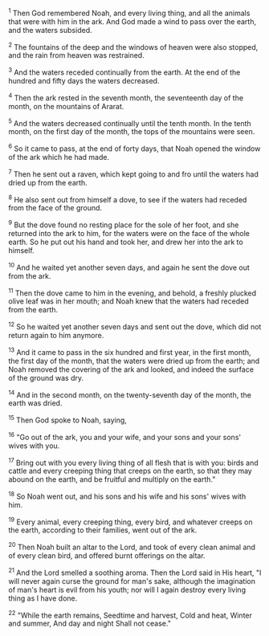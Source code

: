 <sup>1</sup> 
Then God remembered Noah, and every living thing, and all the animals that were with him in the ark. And God made a wind to pass over the earth, and the waters subsided. 

<sup>2</sup> 
The fountains of the deep and the windows of heaven were also stopped, and the rain from heaven was restrained. 

<sup>3</sup> 
And the waters receded continually from the earth. At the end of the hundred and fifty days the waters decreased. 

<sup>4</sup> 
Then the ark rested in the seventh month, the seventeenth day of the month, on the mountains of Ararat. 

<sup>5</sup> 
And the waters decreased continually until the tenth month. In the tenth month, on the first day of the month, the tops of the mountains were seen. 

<sup>6</sup> 
So it came to pass, at the end of forty days, that Noah opened the window of the ark which he had made. 

<sup>7</sup> 
Then he sent out a raven, which kept going to and fro until the waters had dried up from the earth. 

<sup>8</sup> 
He also sent out from himself a dove, to see if the waters had receded from the face of the ground. 

<sup>9</sup> 
But the dove found no resting place for the sole of her foot, and she returned into the ark to him, for the waters were on the face of the whole earth. So he put out his hand and took her, and drew her into the ark to himself. 

<sup>10</sup> 
And he waited yet another seven days, and again he sent the dove out from the ark. 

<sup>11</sup> 
Then the dove came to him in the evening, and behold, a freshly plucked olive leaf was in her mouth; and Noah knew that the waters had receded from the earth. 

<sup>12</sup> 
So he waited yet another seven days and sent out the dove, which did not return again to him anymore. 

<sup>13</sup> 
And it came to pass in the six hundred and first year, in the first month, the first day of the month, that the waters were dried up from the earth; and Noah removed the covering of the ark and looked, and indeed the surface of the ground was dry. 

<sup>14</sup> 
And in the second month, on the twenty-seventh day of the month, the earth was dried. 

<sup>15</sup> 
Then God spoke to Noah, saying, 

<sup>16</sup> 
"Go out of the ark, you and your wife, and your sons and your sons' wives with you. 

<sup>17</sup> 
Bring out with you every living thing of all flesh that is with you: birds and cattle and every creeping thing that creeps on the earth, so that they may abound on the earth, and be fruitful and multiply on the earth." 

<sup>18</sup> 
So Noah went out, and his sons and his wife and his sons' wives with him. 

<sup>19</sup> 
Every animal, every creeping thing, every bird, and whatever creeps on the earth, according to their families, went out of the ark.

<sup>20</sup> 
Then Noah built an altar to the Lord, and took of every clean animal and of every clean bird, and offered burnt offerings on the altar. 

<sup>21</sup> 
And the Lord smelled a soothing aroma. Then the Lord said in His heart, "I will never again curse the ground for man's sake, although the imagination of man's heart is evil from his youth; nor will I again destroy every living thing as I have done. 

<sup>22</sup> 
"While the earth remains, Seedtime and harvest, Cold and heat, Winter and summer, And day and night Shall not cease."